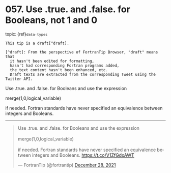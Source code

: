 # <span class='text-muted'>057.</span> Use .true. and .false. for Booleans, not 1 and 0

<span style='font-size: small;' class='text-muted'>topic: {ref}`data-types`</span>

```{note}
This tip is a draft[^draft].

[^draft]: From the perspective of FortranTip Browser, "draft" means that
  it hasn't been edited for formatting,
  hasn't had corresponding Fortran programs added,
  the text content hasn't been enhanced, etc.
  Draft texts are extracted from the corresponding Tweet using the Twitter API.
```

Use .true. and .false. for Booleans and use the expression 

merge(1,0,logical_variable)

if needed. Fortran standards have never specified an equivalence between integers and Booleans.


---

<blockquote class="twitter-tweet"><p lang="en" dir="ltr">Use .true. and .false. for Booleans and use the expression <br><br>merge(1,0,logical_variable)<br><br>if needed. Fortran standards have never specified an equivalence between integers and Booleans. <a href="https://t.co/V1ZfGdxAWT">https://t.co/V1ZfGdxAWT</a></p>&mdash; FortranTip (@fortrantip) <a href="https://twitter.com/fortrantip/status/1475905587774959616?ref_src=twsrc%5Etfw">December 28, 2021</a></blockquote><script async src="https://platform.twitter.com/widgets.js" charset="utf-8"></script>